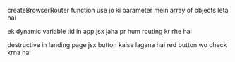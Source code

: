 createBrowserRouter function use jo ki parameter mein array of objects leta hai

ek dynamic variable :id in app.jsx jaha pr hum routing kr rhe hai

destructive in landing page jsx button kaise lagana hai red button wo check krna hai